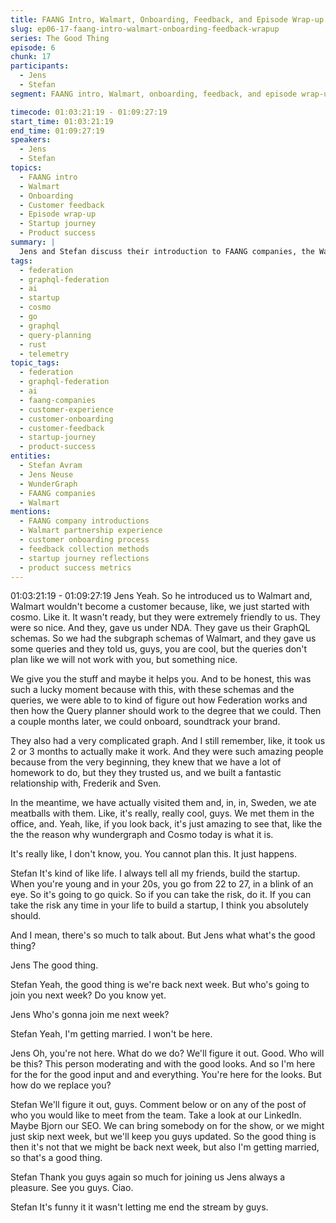 ```yaml
---
title: FAANG Intro, Walmart, Onboarding, Feedback, and Episode Wrap-up
slug: ep06-17-faang-intro-walmart-onboarding-feedback-wrapup
series: The Good Thing
episode: 6
chunk: 17
participants:
  - Jens
  - Stefan
segment: FAANG intro, Walmart, onboarding, feedback, and episode wrap-up

timecode: 01:03:21:19 - 01:09:27:19
start_time: 01:03:21:19
end_time: 01:09:27:19
speakers:
  - Jens
  - Stefan
topics:
  - FAANG intro
  - Walmart
  - Onboarding
  - Customer feedback
  - Episode wrap-up
  - Startup journey
  - Product success
summary: |
  Jens and Stefan discuss their introduction to FAANG companies, the Walmart experience, onboarding, customer feedback, and wrap up the episode with reflections on their startup journey and product success.
tags:
  - federation
  - graphql-federation
  - ai
  - startup
  - cosmo
  - go
  - graphql
  - query-planning
  - rust
  - telemetry
topic_tags:
  - federation
  - graphql-federation
  - ai
  - faang-companies
  - customer-experience
  - customer-onboarding
  - customer-feedback
  - startup-journey
  - product-success
entities:
  - Stefan Avram
  - Jens Neuse
  - WunderGraph
  - FAANG companies
  - Walmart
mentions:
  - FAANG company introductions
  - Walmart partnership experience
  - customer onboarding process
  - feedback collection methods
  - startup journey reflections
  - product success metrics
---
```


01:03:21:19 - 01:09:27:19
Jens
Yeah. So he introduced us to Walmart and, Walmart wouldn't become a customer because, like,
we just started with cosmo. Like it. It wasn't ready, but they were extremely friendly to us. They
were so nice. And they, gave us under NDA. They gave us their GraphQL schemas. So we had
the subgraph schemas of Walmart, and they gave us some queries and they told us, guys, you
are cool, but the queries don't plan like we will not work with you, but something nice.

We give you the stuff and maybe it helps you. And to be honest, this was such a lucky moment
because with this, with these schemas and the queries, we were able to to kind of figure out
how Federation works and then how the Query planner should work to the degree that we
could. Then a couple months later, we could onboard, soundtrack your brand.

They also had a very complicated graph. And I still remember, like, it took us 2 or 3 months to
actually make it work. And they were such amazing people because from the very beginning,
they knew that we have a lot of homework to do, but they they trusted us, and we built a
fantastic relationship with, Frederik and Sven.

In the meantime, we have actually visited them and, in, in, Sweden, we ate meatballs with them.
Like, it's really, really cool, guys. We met them in the office, and. Yeah, like, if you look back, it's
just amazing to see that, like the the the reason why wundergraph and Cosmo today is what it
is.

It's really like, I don't know, you. You cannot plan this. It just happens.

Stefan
It's kind of like life. I always tell all my friends, build the startup. When you're young and in your
20s, you go from 22 to 27, in a blink of an eye. So it's going to go quick. So if you can take the
risk, do it. If you can take the risk any time in your life to build a startup, I think you absolutely
should.

And I mean, there's so much to talk about. But Jens what what's the good thing?

Jens
The good thing.

Stefan
Yeah, the good thing is we're back next week. But who's going to join you next week? Do you
know yet.

Jens
Who's gonna join me next week?

Stefan
Yeah, I'm getting married. I won't be here.

Jens
Oh, you're not here. What do we do? We'll figure it out. Good. Who will be this? This person
moderating and with the good looks. And so I'm here for the for the good input and and
everything. You're here for the looks. But how do we replace you?

Stefan
We'll figure it out, guys. Comment below or on any of the post of who you would like to meet
from the team. Take a look at our LinkedIn. Maybe Bjorn our SEO. We can bring somebody on
for the show, or we might just skip next week, but we'll keep you guys updated. So the good
thing is then it's not that we might be back next week, but also I'm getting married, so that's a
good thing.

Stefan
Thank you guys again so much for joining us Jens always a pleasure. See you guys. Ciao.

Stefan
It's funny it it wasn't letting me end the stream by guys.